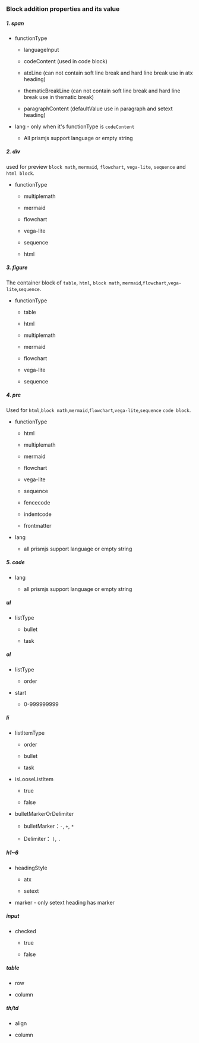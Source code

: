 ### Block addition properties and its value

##### 1. span

- functionType

  - languageInput

  - codeContent (used in code block)

  - atxLine (can not contain soft line break and hard line break use in atx heading)

  - thematicBreakLine (can not contain soft line break and hard line break use in thematic break)

  - paragraphContent (defaultValue use in paragraph and setext heading)

- lang - only when it's functionType is `codeContent`

  - All prismjs support language or empty string

##### 2. div

used for preview `block math`, `mermaid`, `flowchart`, `vega-lite`, `sequence` and `html block`.

- functionType

  - multiplemath

  - mermaid

  - flowchart

  - vega-lite

  - sequence

  - html

##### 3. figure

The container block of `table`, `html`, `block math`, `mermaid`,`flowchart`,`vega-lite`,`sequence`.

- functionType

  - table

  - html

  - multiplemath

  - mermaid

  - flowchart

  - vega-lite

  - sequence

##### 4. pre

Used for `html`,`block math`,`mermaid`,`flowchart`,`vega-lite`,`sequence` `code block`.

- functionType

  - html

  - multiplemath

  - mermaid

  - flowchart

  - vega-lite

  - sequence

  - fencecode

  - indentcode

  - frontmatter

- lang

  - all prismjs support language or empty string

##### 5. code

- lang

  - all prismjs support language or empty string

##### ul

- listType

  - bullet

  - task

##### ol

- listType

  - order

- start

  - 0-999999999

##### li

- listItemType

  - order

  - bullet

  - task

- isLooseListItem

  - true

  - false

- bulletMarkerOrDelimiter

  - bulletMarker：`-`, `+`, `*`

  - Delimiter：  `)`, `.`

##### h1~6

- headingStyle

  - atx

  - setext

- marker - only setext heading has marker

##### input

- checked

  - true

  - false

##### table

- row

- column

##### th/td

- align

- column
